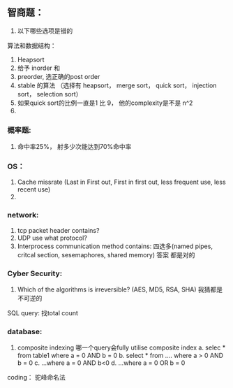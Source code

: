 ## 智商题：

1. 以下哪些选项是错的

算法和数据结构：

1. Heapsort
2. 给予 inorder 和
3.  preorder, 选正确的post order
4. stable 的算法 （选择有 heapsort， merge sort， quick sort， injection sort， selection sort）
5. 如果quick sort的比例一直是1 比 9， 他的complexity是不是 n^2
6. 

### 概率题:

1. 命中率25%， 射多少次能达到70%命中率

### OS：

1. Cache missrate (Last in First out, First in first out, less frequent use, less recent use)
2. 

### network:

1. tcp packet header contains?
2. UDP use what protocol?
3. Interprocess communication method contains: 四选多(named pipes, critcal section, sesemaphores, shared memory) 答案 都是对的

### Cyber Security:

1. Which of the algorithms is irreversible? (AES, MD5, RSA, SHA)  我猜都是不可逆的

SQL query: 找total count

### database:

1. composite indexing 哪一个query会fully utilise composite index
   a. selec * from table1 where a = 0 AND b = 0
   b. select * from ....  where a > 0 AND b = 0
   c. ...where a = 0 AND b<0
   d. ...where a = 0 OR b = 0

coding： 驼峰命名法